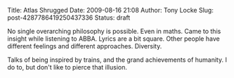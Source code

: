 Title: Atlas Shrugged
Date: 2009-08-16 21:08
Author: Tony Locke
Slug: post-4287786419250437336
Status: draft

No single overarching philosophy is possible. Even in maths. Came to this insight while listening to ABBA. Lyrics are a bit square. Other people have different feelings and different approaches. Diversity.  
  
Talks of being inspired by trains, and the grand achievements of humanity. I do to, but don't like to pierce that illusion.  


